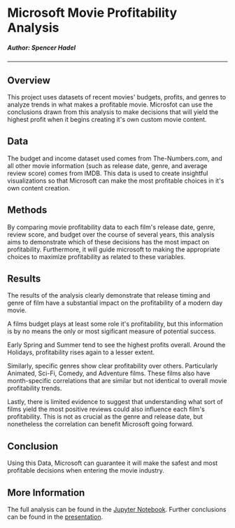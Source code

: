 
[](./images/title_graphic.jpg)

# Microsoft Movie Profitability Analysis

##### Author: Spencer Hadel
***

## Overview
This project uses datasets of recent movies' budgets, profits, and genres to analyze trends in what makes a profitable movie. Microsfot can use the conclusions drawn from this analysis to make decisions that will yield the highest profit when it begins creating it's own custom movie content.


## Data
The budget and income dataset used comes from The-Numbers.com, and all other movie information (such as release date, genre, and average review score) comes from IMDB. This data is used to create insightful visualizations so that Microsoft can make the most profitable choices in it's own content creation.


## Methods
By comparing movie profitability data to each film's release date, genre, review score, and budget over the course of several years, this analysis aims to demonstrate which of these decisions has the most impact on profitability. Furthermore, it will guide microsoft to making the appropriate choices to maximize profitability as related to these variables.


## Results
The results of the analysis clearly demonstrate that release timing and genre of film have a substantial impact on the profitability of a modern day movie. 

A films budget plays at least some role it's profitability, but this information is by no means the only or most sigificant measure of potential success.

[](./images/budget_vs_profit_scatter.png)

Early Spring and Summer tend to see the highest profits overall. Around the Holidays, profitability rises again to a lesser extent.

[](./images/avg_prof_by_month.png)

[](./images/avg_budget_vs_gross_by_month.png)

Similarly, specific genres show clear profitability over others. Particularly Animated, Sci-Fi, Comedy, and Adventure films. These films also have month-specific correlations that are similar but not identical to overall movie profitability trends.

[](./images/profit_by_genre.png)

[](./images/profit_genre_monthly.png)

Lastly, there is limited evidence to suggest that understanding what sort of films yield the most positive reviews could also influence each film's profitability. This is not as crucial as the genre and release date, but nonetheless the correlation can benefit Microsoft going forward.

[](./images/reviews_vs_profits_top_genres.png)


## Conclusion
Using this Data, Microsoft can guarantee it will make the safest and most profitable decisions when entering the movie industry.


## More Information
The full analysis can be found in the [Jupyter Notebook](./movie_analysis.ipynb). Further conclusions can be found in the [presentation](./microsoft_analysis_presentation.pdf).
